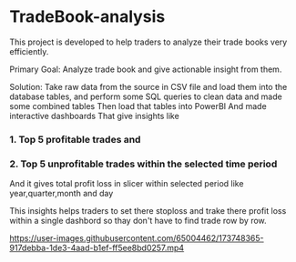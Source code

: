# TradeBook-analysis
This project is developed to help traders to analyze their trade books very efficiently.

Primary Goal: Analyze trade book and give actionable insight from them.

Solution: Take raw data from the source in CSV file and load them into the database tables,
          and perform some SQL queries to clean data and made some combined tables
          Then load that tables into PowerBI And made interactive dashboards That give insights like
### 1. Top 5 profitable trades and
### 2. Top 5 unprofitable trades within the selected time period
And it gives total profit loss in slicer within selected period like year,quarter,month and day

This insights helps traders to set there stoploss and trake there profit loss within a single dashbord so 
thay don't have to find trade row by row.


https://user-images.githubusercontent.com/65004462/173748365-917debba-1de3-4aad-b1ef-ff5ee8bd0257.mp4

